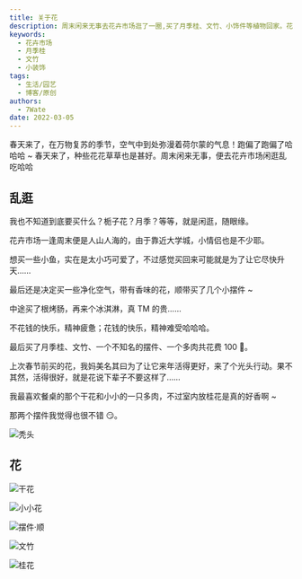 ```yaml
---
title: 关于花
description: 周末闲来无事去花卉市场逛了一圈,买了月季桂、文竹、小饰件等植物回家。花费不多,过程中吃了烤肠冰淇淋,开心。回家后把新买的植物摆设好了,特别喜欢餐桌上的干花。
keywords:
  - 花卉市场
  - 月季桂
  - 文竹
  - 小装饰
tags:
  - 生活/园艺
  - 博客/原创
authors:
  - 7Wate
date: 2022-03-05
---
```


春天来了，在万物复苏的季节，空气中到处弥漫着荷尔蒙的气息！跑偏了跑偏了哈哈哈 ~ 春天来了，种些花花草草也是甚好。周末闲来无事，便去花卉市场闲逛乱吃哈哈

## 乱逛

我也不知道到底要买什么？栀子花？月季？等等，就是闲逛，随眼缘。

花卉市场一逢周末便是人山人海的，由于靠近大学城，小情侣也是不少耶。

想买一些小鱼，实在是太小巧可爱了，不过感觉买回来可能就是为了让它尽快升天……

最后还是决定买一些净化空气，带有香味的花，顺带买了几个小摆件 ~

中途买了根烤肠，再来个冰淇淋，真 TM 的贵……

不花钱的快乐，精神疲惫；花钱的快乐，精神难受哈哈哈。

最后买了月季桂、文竹、一个不知名的摆件、一个多肉共花费 100 🤑。

上次春节前买的花，我妈美名其曰为了让它来年活得更好，来了个光头行动。果不其然，活得很好，就是花说下辈子不要这样了……

我最喜欢餐桌的那个干花和小小的一只多肉，不过室内放桂花是真的好香啊 ~

那两个摆件我觉得也很不错 😏。

![秃头](https://static.7wate.com/img/2022/03/05/2089ad29f6eb8.jpg)

## 花

![干花](https://static.7wate.com/img/2022/03/05/9786a542bc4d4.jpg)

![小小花](https://static.7wate.com/img/2022/03/05/8328a1afde03a.jpg)

![摆件·顺](https://static.7wate.com/img/2022/03/05/9db44c7600413.jpg)

![文竹](https://static.7wate.com/img/2022/03/05/cde90e2a463a4.jpg)

![桂花](https://static.7wate.com/img/2022/03/05/699297fb18cd7.jpg)
